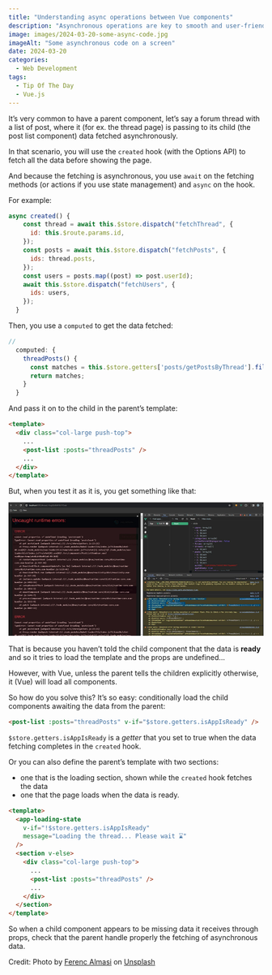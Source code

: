 ```yaml
---
title: "Understanding async operations between Vue components"
description: "Asynchronous operations are key to smooth and user-friendly applications. In this article, I’ll share what I’ve learned from completing the masterclass on Vueschool.io where I had the opportunity to really grasp the concept."
image: images/2024-03-20-some-async-code.jpg
imageAlt: "Some asynchronous code on a screen"
date: 2024-03-20
categories:
  - Web Development
tags:
  - Tip Of The Day
  - Vue.js
---
```


It’s very common to have a parent component, let’s say a forum thread with a list of post, where it (for ex. the thread page) is passing to its child (the post list component) data fetched asynchronously.

In that scenario, you will use the `created` hook (with the Options API) to fetch all the data before showing the page.

And because the fetching is asynchronous, you use `await` on the fetching methods (or actions if you use state management) and `async` on the hook.

For example:

```jsx
async created() {
    const thread = await this.$store.dispatch("fetchThread", {
      id: this.$route.params.id,
    });
    const posts = await this.$store.dispatch("fetchPosts", {
      ids: thread.posts,
    });
    const users = posts.map((post) => post.userId);
    await this.$store.dispatch("fetchUsers", {
      ids: users,
    });
  }
```

Then, you use a `computed` to get the data fetched:

```jsx
//
  computed: {
    threadPosts() {
      const matches = this.$store.getters['posts/getPostsByThread'].filter((post) => post.threadId === this.id);
      return matches;
    }
  }
```

And pass it on to the child in the parent’s template:

```html
<template>
  <div class="col-large push-top">
    ...
    <post-list :posts="threadPosts" />
    ...
  </div>
</template>
```

But, when you test it as it is, you get something like that:

![Screenshot the application with the DevTools opened in Chrome](images/error-in-vue-application.png)

That is because you haven’t told the child component that the data is **ready** and so it tries to load the template and the props are undefined…

However, with Vue, unless the parent tells the children explicitly otherwise, it (Vue) will load all components.

So how do you solve this? It’s so easy: conditionally load the child components awaiting the data from the parent:

```html
<post-list :posts="threadPosts" v-if="$store.getters.isAppIsReady" />
```

`$store.getters.isAppIsReady` is a _getter_ that you set to true when the data fetching completes in the `created` hook.

Or you can also define the parent’s template with two sections:

- one that is the loading section, shown while the `created` hook fetches the data
- one that the page loads when the data is ready.

```html
<template>
  <app-loading-state
    v-if="!$store.getters.isAppIsReady"
    message="Loading the thread... Please wait ⌛"
  />
  <section v-else>
    <div class="col-large push-top">
      ...
      <post-list :posts="threadPosts" />
      ...
    </div>
  </section>
</template>
```

So when a child component appears to be missing data it receives through props, check that the parent handle properly the fetching of asynchronous data.

Credit: Photo by [Ferenc Almasi](https://unsplash.com/@flowforfrank?utm_content=creditCopyText&utm_medium=referral&utm_source=unsplash) on [Unsplash](https://unsplash.com/photos/text-ayjnmG4oUX4?utm_content=creditCopyText&utm_medium=referral&utm_source=unsplash)
